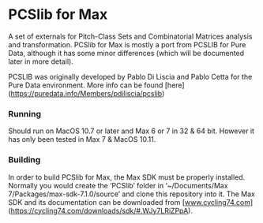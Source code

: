 # PCSlib for Max
A set of externals for Pitch-Class Sets and Combinatorial Matrices analysis and transformation.
PCSlib for Max is mostly a port from PCSLIB for Pure Data, although it has some minor differences (which will be documented later in more detail).

PCSLIB was originally developed by Pablo Di Liscia and Pablo Cetta for the Pure Data environment. More info can be found [here] (https://puredata.info/Members/pdiliscia/pcslib)

### Running
Should run on MacOS 10.7 or later and Max 6 or 7 in 32 & 64 bit. However it has only been tested in Max 7 & MacOS 10.11.

### Building
In order to build PCSlib for Max, the Max SDK must be properly installed. Normally you would create the ‘PCSlib’ folder in ‘~/Documents/Max 7/Packages/max-sdk-7.1.0/source’ and clone this repository into it.
The Max SDK and its documentation can be downloaded from [www.cycling74.com] (https://cycling74.com/downloads/sdk/#.WJy7LRiZPpA).
